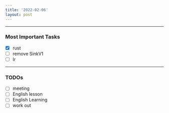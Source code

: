 ```yaml
---
title: '2022-02-06'
layout: post
---
```


---
### Most Important Tasks

- [x] rust
- [ ] remove SinkV1
- [ ] lr

---

### TODOs
- [ ] meeting
- [ ] English lesson
- [ ] English Learning
- [ ] work out
